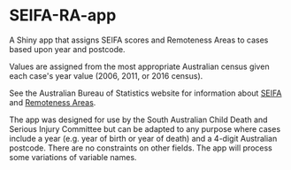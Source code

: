 # SEIFA-RA-app
A Shiny app that assigns SEIFA scores and Remoteness Areas to cases based upon year and postcode.

Values are assigned from the most appropriate Australian census given each case's year value (2006, 2011, or 2016 census).

See the Australian Bureau of Statistics website for information about [SEIFA](https://www.abs.gov.au/websitedbs/censushome.nsf/home/seifa) and [Remoteness Areas](https://www.abs.gov.au/websitedbs/D3310114.nsf/home/remoteness+structure).

The app was designed for use by the South Australian Child Death and Serious Injury Committee but can be adapted to any purpose where cases include a year (e.g. year of birth or year of death) and a 4-digit Australian postcode. There are no constraints on other fields. The app will process some variations of variable names.
